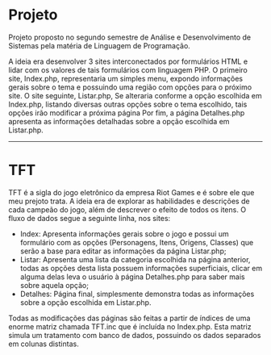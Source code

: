 # Projeto
Projeto proposto no segundo semestre de Análise e Desenvolvimento de Sistemas pela matéria de Linguagem de Programação.

A ideia era desenvolver 3 sites interconectados por formulários HTML e lidar com os valores de tais formulários com linguagem PHP.
O primeiro site, Index.php, representaria um simples menu, expondo informações gerais sobre o tema e possuindo uma região com opções para o próximo site.
O site seguinte, Listar.php, Se alteraria conforme a opção escolhida em Index.php, listando diversas outras opções sobre o tema escolhido, tais opções irão modificar a próxima página
Por fim, a página Detalhes.php apresenta as informações detalhadas sobre a opção escolhida em Listar.php.

***

# TFT
TFT é a sigla do jogo eletrônico da empresa Riot Games e é sobre ele que meu prejoto trata.
A ideia era de explorar as habilidades e descrições de cada campeão do jogo, além de descrever o efeito de todos os itens.
O fluxo de dados segue a seguinte linha, nos sites:
* Index: Apresenta informações gerais sobre o jogo e possui um formulário com as opções (Personagens, Itens, Origens, Classes) que serão a base para editar as informações da página Listar.php;
* Listar: Apresenta uma lista da categoria escolhida na página anterior, todas as opções desta lista possuem informações superficiais, clicar em alguma delas leva o usuário à página Detalhes.php para saber mais sobre aquela opção;
* Detalhes: Página final, simplesmente demonstra todas as informações sobre a opção escolhida em Listar.php.

Todas as modificações das páginas são feitas a partir de índices de uma enorme matriz chamada TFT.inc que é incluída no Index.php.
Esta matriz simula um tratamento com banco de dados, possuindo os dados separados em colunas distintas.
